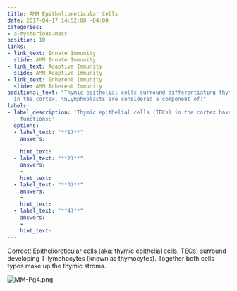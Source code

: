 ```yaml
---
title: AMM Epithelioreticular Cells
date: 2017-04-17 14:52:00 -04:00
categories:
- a-mysterious-mass
position: 10
links:
- link_text: Innate Immunity
  slide: AMM Innate Immunity
- link_text: Adaptive Immunity
  slide: AMM Adaptive Immunity
- link_text: Inherent Immunity
  slide: AMM Inherent Immunity
additional_text: "Thymic epithelial cells surround differentiating thymocytes (T-lymphoblasts)
  in the cortex. \nLymphoblasts are considered a component of:"
labels:
- label_description: 'Thymic epithelial cells (TECs) in the cortex have 4 important
    functions:'
  options:
  - label_text: "**1)**"
    answers:
    - 
    hint_text: 
  - label_text: "**2)**"
    answers:
    - 
    hint_text: 
  - label_text: "**3)**"
    answers:
    - 
    hint_text: 
  - label_text: "**4)**"
    answers:
    - 
    hint_text: 
---
```


Correct! Epithelioreticular cells (aka: thymic epithelial cells, TECs) surround developing T-lymphocytes (known as thymocytes). Together both cells types make up the thymic stroma.

![MM-Pg4.png](/uploads/MM-Pg4.png)